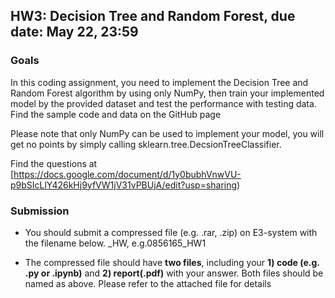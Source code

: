 ## HW3: Decision Tree and Random Forest, due date: May 22, 23:59

### Goals

In this coding assignment, you need to implement the Decision Tree and Random Forest algorithm by using only NumPy, then train your implemented model by the provided dataset and test the performance with testing data. Find the sample code and data on the GitHub page

Please note that only NumPy can be used to implement your model, you will get no points by simply calling sklearn.tree.DecsionTreeClassifier. 

Find the questions at [https://docs.google.com/document/d/1y0bubhVnwVU-p9bSIcLlY426kHj9yfVW1jV31vPBUjA/edit?usp=sharing)

### Submission
- You should submit a compressed file (e.g. .rar, .zip) on E3-system with the filename below.
<STUDENT-ID>_HW<NUMBER>, e.g.0856165_HW1

- The compressed file should have **two files**, including your **1) code (e.g. .py or .ipynb)** and **2) report(.pdf)** with your answer. Both files should be named as above. Please refer to the attached file for details



